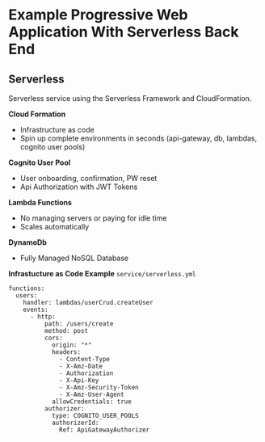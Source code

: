 # Example Progressive Web Application With Serverless Back End

## Serverless
Serverless service using the Serverless Framework and CloudFormation. 

**Cloud Formation**
* Infrastructure as code
* Spin up complete environments in seconds (api-gateway, db, lambdas, cognito user pools) 

**Cognito User Pool** 
* User onboarding, confirmation, PW reset
* Api Authorization with JWT Tokens 

**Lambda Functions**
* No managing servers or paying for idle time
* Scales automatically 

**DynamoDb**
* Fully Managed NoSQL Database

**Infrastucture as Code Example** 
`service/serverless.yml`
```
functions:
  users:
    handler: lambdas/userCrud.createUser
    events:
      - http:
          path: /users/create
          method: post
          cors:
            origin: "*"
            headers:
              - Content-Type
              - X-Amz-Date
              - Authorization
              - X-Api-Key
              - X-Amz-Security-Token
              - X-Amz-User-Agent
            allowCredentials: true
          authorizer:
            type: COGNITO_USER_POOLS
            authorizerId:
              Ref: ApiGatewayAuthorizer
```





